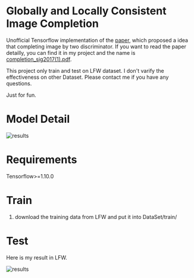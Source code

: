 # Globally and Locally Consistent Image Completion

Unofficial Tensorflow implementation of the [paper](https://dl.acm.org/doi/abs/10.1145/3072959.3073659), which proposed a idea that completing image by two discriminator. If you want to read the paper detailly, you can find it in my project and the name is [completion_sig2017(1).pdf](https://github.com/CoderAnn/GLCI/introduction/completion_sig2017(1).pdf).

This project only train and test on LFW dataset. I don't varify the effectiveness on other Dataset. 
Please contact me if you have any questions.

Just for fun.

# Model Detail
![results](https://github.com/CoderAnn/GLCI/introduction/model.png)

# Requirements
Tensorflow>=1.10.0

# Train
1. download the training data from LFW and put it into DataSet/train/

# Test


Here is my result in LFW.

![results](https://github.com/CoderAnn/GLCI/results/28000completion.png)
